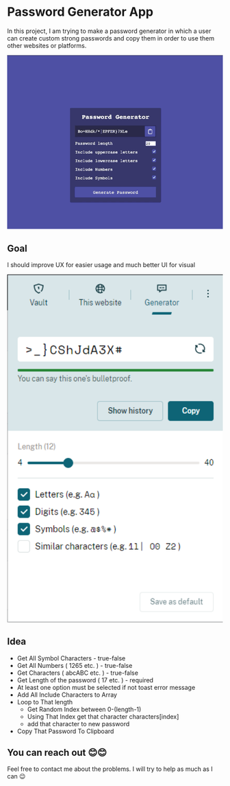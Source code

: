 # Password Generator App

In this project, I am trying to make a password generator in which a user can create custom strong passwords and copy them in order to use them other websites or platforms.

<p align="center">
  <img src="assets/pass-generator.gif" width="600">
</p>


## Goal
I should improve UX for easier usage and much better UI for visual
<p align="center">
  <img src="assets/goal.png" width="600">
</p>

## Idea
- Get All Symbol Characters - true-false
- Get All Numbers ( 1265 etc. ) - true-false
- Get Characters ( abcABC etc. ) - true-false
- Get Length of the password ( 17 etc. ) - required
- At least one option must be selected if not toast error message
- Add All Include Characters to Array
- Loop to That length
  - Get Random Index between 0-(length-1)
  - Using That Index get that character characters[index]
  - add that character to new password
- Copy That Password To Clipboard

## You can reach out 😊😊
Feel free to contact me about the problems. I will try to help as much as I can 😉


